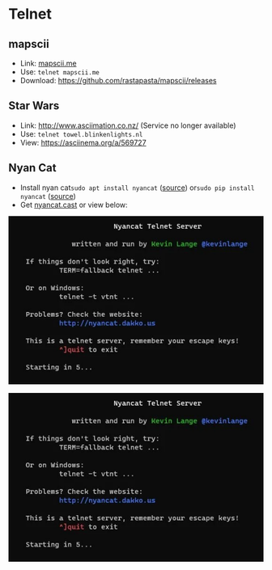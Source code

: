 # Telnet

## mapscii

- Link: [mapscii.me](https://github.com/rastapasta/mapscii)
- Use: ```telnet mapscii.me```
- Download: <https://github.com/rastapasta/mapscii/releases>

## Star Wars

- Link: http://www.asciimation.co.nz/ (Service no longer available)
- Use: ```telnet towel.blinkenlights.nl```
- View: <https://asciinema.org/a/569727>

<script id="asciicast-8" src="https://asciinema.org/a/8.js" async></script>

## Nyan Cat

- Install nyan cat```sudo apt install nyancat``` ([source](https://github.com/klange/nyancat)) or```sudo pip install nyancat``` ([source](https://github.com/taizilongxu/nyancat))
- Get [nyancat.cast](_nyancat.cast) or view below:

<script id="asciicast-3" src="https://asciinema.org/a/3.js" async></script>

![nyancat-terminal](_nyancat-terminal.webp)

![nyancat-terminal](_nyancat-terminal.webp)
